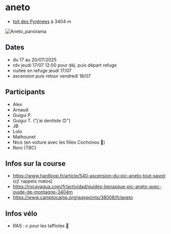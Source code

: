 # aneto

- [toit des Pyrénées](https://fr.wikipedia.org/wiki/Aneto) à 3404 m

![Aneto_panorama](https://github.com/user-attachments/assets/de47a952-c3f0-4f82-bad6-93f6e9cf6372)

## Dates

- du 17 au 20/07/2025
- rdv jeudi 17/07 12:00 pour déj. puis départ refuge
- nuitée en refuge jeudi 17/07
- ascension puis retour vendredi 18/07

## Participants

- Alex
- Arnaud
- Guigui P.
- Guigui T. ("j'ai dentiste 🙃")
- JB
- Lolo
- Mathounet
- Nico (en voiture avec les filles Cochonou 🐷)
- Roro (TBC)
  
## Infos sur la course

- https://www.hardloop.fr/article/540-ascension-du-pic-aneto-tout-savoir (*cf.* rappels matos)
- https://rocayagua.com/fr/actividad/guides-benasque-pic-aneto-avec-guide-de-montagne-3404m
- https://www.camptocamp.org/waypoints/38008/fr/aneto

## Infos vélo

- RAS : c pour les taffioles 💩
